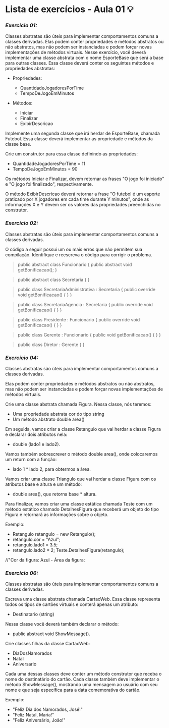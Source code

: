 # Lista de exercícios - Aula 01 💡

### *Exercício 01:*

Classes abstratas são úteis para implementar comportamentos comuns a classes derivadas. Elas podem conter propriedades e métodos abstratos ou não abstratos, 
mas não podem ser instanciadas e podem forçar novas implementações de métodos virtuais.
Nesse exercício, você deverá implementar uma classe abstrata com o nome EsporteBase que será a base para outras classes. 
Essa classe deverá conter os seguintes métodos e propriedades abstratas:

* Propriedades:
    - QuantidadeJogadoresPorTime
    - TempoDeJogoEmMinutos  

* Métodos:
   - Iniciar
   - Finalizar
   - ExibirDescricao
     
Implemente uma segunda classe que irá herdar de EsporteBase, chamada Futebol. Essa classe deverá implementar as propriedade e métodos da classe base.

Crie um construtor para essa classe definindo as propriedades:
* QuantidadeJogadoresPorTime = 11
* TempoDeJogoEmMinutos = 90
  
Os métodos Iniciar e Finalizar, devem retornar as frases "O jogo foi iniciado" e "O jogo foi finalizado", respectivamente.

O método ExibirDescricao deverá retornar a frase "O futebol é um esporte praticado por X jogadores em cada time durante Y minutos", 
onde as informações X e Y devem ser os valores das propriedades preenchidas no construtor.

### *Exercício 02:*

Classes abstratas são úteis para implementar comportamentos comuns a classes derivadas.

O código a seguir possui um ou mais erros que não permitem sua compilação. Identifique e reescreva o código para corrigir o problema.

> public abstract class Funcionario  { public abstract void getBonificacao(); } 

> public abstract class Secretaria { }

> public class SecretariaAdministrativa : Secretaria { public override void getBonificacao() { } }

> public class SecretariaAgencia : Secretaria { public override void getBonificacao() { } }

> public class Presidente : Funcionario { public override void getBonificacao() { } }

> public class Gerente : Funcionario { public void getBonificacao() { } }

> public class Diretor : Gerente { }

### *Exercício 04:*

Classes abstratas são úteis para implementar comportamentos comuns a classes derivadas.

Elas podem conter propriedades e métodos abstratos ou não abstratos, mas não podem ser instanciadas e podem forçar novas implementações de métodos virtuais.

Crie uma classe abstrata chamada Figura. Nessa classe, nós teremos:
* Uma propriedade abstrata cor do tipo string
* Um método abstrato double area()

Em seguida, vamos criar a classe Retangulo que vai herdar a classe Figura e declarar dois atributos nela:
* double (lado1 e lado2).
  
Vamos também sobrescrever o método double area(), onde colocaremos um return com a função:
* lado 1 * lado 2, para obtermos a área.

Vamos criar uma classe Triangulo que vai herdar a classe Figura com os atributos base e altura e um método:
* double area(), que retorna base * altura.

Para finalizar, vamos criar uma classe estática chamada Teste com um método estático chamado DetalhesFigura que receberá um objeto do tipo Figura e retornará as informações sobre o objeto.

Exemplo:
* Retangulo retangulo = new Retangulo();
* retangulo.cor = "Azul";
* retangulo.lado1 = 3.5;
* retangulo.lado2 = 2;
Teste.DetalhesFigura(retangulo);

//"Cor da figura: Azul - Área da figura:

### *Exercício 06:*

Classes abstratas são úteis para implementar comportamentos comuns a classes derivadas.

Escreva uma classe abstrata chamada CartaoWeb. 
Essa classe representa todos os tipos de cartões virtuais e conterá apenas um atributo: 
* Destinatario (string)
 
Nessa classe você deverá também declarar o método:
* public abstract void ShowMessage().
  
Crie classes filhas da classe CartaoWeb: 
* DiaDosNamorados
* Natal
* Aniversario

Cada uma dessas classes deve conter um método construtor que receba o nome do destinatário do cartão. 
Cada classe também deve implementar o método ShowMessage(), mostrando uma mensagem ao usuário com seu nome e que seja específica para a data 
comemorativa do cartão.

Exemplo:
* "Feliz Dia dos Namorados, José!"
* "Feliz Natal, Maria!"
* "Feliz Aniversário, João!"
